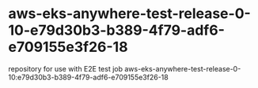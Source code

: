 # aws-eks-anywhere-test-release-0-10-e79d30b3-b389-4f79-adf6-e709155e3f26-18
repository for use with E2E test job aws-eks-anywhere-test-release-0-10:e79d30b3-b389-4f79-adf6-e709155e3f26-18
